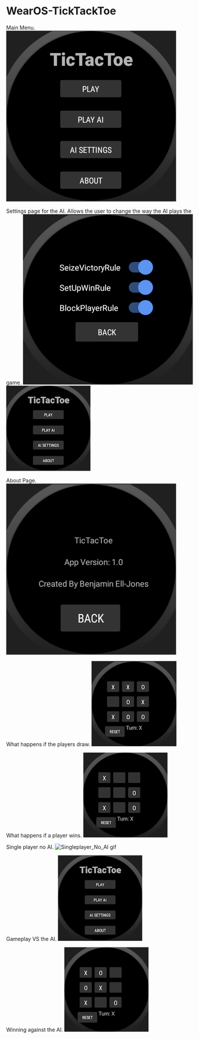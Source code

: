 # WearOS-TickTackToe

Main Menu.
![MainMenu](https://github.com/Ben-EJ/WearOS-TickTacToe/blob/main/Screenshots/Screenshots/MainMenu.png?raw=true)

Settings page for the AI. Allows the user to change the way the AI plays the game.
![AI Settings](https://github.com/Ben-EJ/WearOS-TickTacToe/blob/main/Screenshots/Screenshots/AISettings.png?raw=true)
![AI_Settings gif](https://github.com/Ben-EJ/WearOS-TickTacToe/blob/main/Screenshots/gifs/AI_Settings.gif?raw=true)

About Page.
![AboutPage](https://github.com/Ben-EJ/WearOS-TickTacToe/blob/main/Screenshots/Screenshots/AboutPage.png?raw=true)

What happens if the players draw.
![Draw_No_AI gif](https://github.com/Ben-EJ/WearOS-TickTacToe/blob/main/Screenshots/gifs/Draw_No_AI.gif?raw=true)

What happens if a player wins.
![Single_Player_Win_No_AI gif](https://github.com/Ben-EJ/WearOS-TickTacToe/blob/main/Screenshots/gifs/Single_Player_Win_No_AI.gif?raw=true)

Single player no AI.
![Singleplayer_No_AI gif](https://github.com/Ben-EJ/WearOS-TickTacToe/blob/main/main/Screenshots/gifs/Singleplayer_No_AI.gif?raw=true)

Gameplay VS the AI.
![VS_AI_Gameplay gif](https://github.com/Ben-EJ/WearOS-TickTacToe/blob/main/Screenshots/gifs/VS_AI_Gameplay.gif?raw=true)

Winning against the AI.
![VS_AI_Win gif](https://github.com/Ben-EJ/WearOS-TickTacToe/blob/main/Screenshots/gifs/VS_AI_Win.gif?raw=true)
